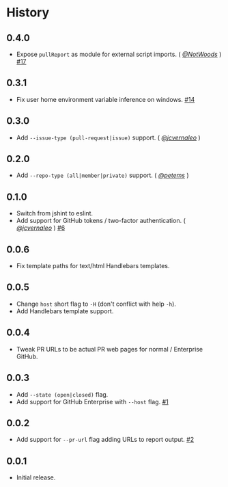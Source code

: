 History
=======

## 0.4.0

* Expose `pullReport` as module for external script imports. ( *[@NotWoods][]* )
  [#17](https://github.com/FormidableLabs/pull-report/issues/17)

## 0.3.1

* Fix user home environment variable inference on windows.
  [#14](https://github.com/FormidableLabs/pull-report/issues/14)

## 0.3.0

* Add `--issue-type (pull-request|issue)` support. ( *[@jcvernaleo][]* )

## 0.2.0

* Add `--repo-type (all|member|private)` support. ( *[@petems][]* )

## 0.1.0

* Switch from jshint to eslint.
* Add support for GitHub tokens / two-factor authentication. ( *[@jcvernaleo][]* )
  [#6](https://github.com/FormidableLabs/pull-report/issues/6)

## 0.0.6

* Fix template paths for text/html Handlebars templates.

## 0.0.5

* Change `host` short flag to `-H` (don't conflict with help `-h`).
* Add Handlebars template support.

## 0.0.4

* Tweak PR URLs to be actual PR web pages for normal / Enterprise GitHub.

## 0.0.3

* Add `--state (open|closed)` flag.
* Add support for GitHub Enterprise with `--host` flag.
  [#1](https://github.com/FormidableLabs/pull-report/issues/1)

## 0.0.2

* Add support for `--pr-url` flag adding URLs to report output.
  [#2](https://github.com/FormidableLabs/pull-report/issues/2)

## 0.0.1

* Initial release.

[@petems]: https://github.com/petems
[@jcvernaleo]: https://github.com/jcvernaleo
[@NotWoods]: https://github.com/NotWoods
[@ryan-roemer]: https://github.com/ryan-roemer
